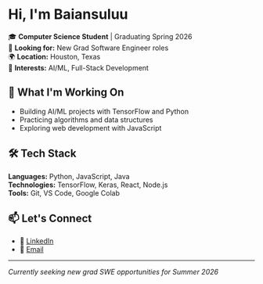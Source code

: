 # Hi, I'm Baiansuluu

🎓 **Computer Science Student** | Graduating Spring 2026  
💼 **Looking for:** New Grad Software Engineer roles  
🌍 **Location:** Houston, Texas  
🤖 **Interests:** AI/ML, Full-Stack Development

## 🚀 What I'm Working On

- Building AI/ML projects with TensorFlow and Python
- Practicing algorithms and data structures
- Exploring web development with JavaScript

## 🛠️ Tech Stack

**Languages:** Python, JavaScript, Java  
**Technologies:** TensorFlow, Keras, React, Node.js  
**Tools:** Git, VS Code, Google Colab

## 📫 Let's Connect

- 💼 [LinkedIn](www.linkedin.com/in/baian-550558227) 
- 📧 [Email](mailto:baansuluu22@gmail.com) 

---

*Currently seeking new grad SWE opportunities for Summer 2026*
